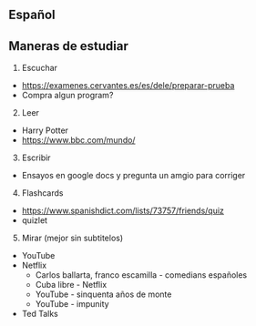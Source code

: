 Español
--------

Maneras de estudiar
------------------
1. Escuchar
  - https://examenes.cervantes.es/es/dele/preparar-prueba
  - Compra algun program?
2. Leer
  - Harry Potter
  - https://www.bbc.com/mundo/
3. Escribir
  - Ensayos en google docs y pregunta un amgio para corriger
4. Flashcards
  - https://www.spanishdict.com/lists/73757/friends/quiz
  - quizlet
5. Mirar (mejor sin subtitelos)
  - YouTube
  - Netflix
    - Carlos ballarta, franco escamilla - comedians españoles
    - Cuba libre - Netflix
    - YouTube - sinquenta años de monte
    - YouTube - impunity
  - Ted Talks
